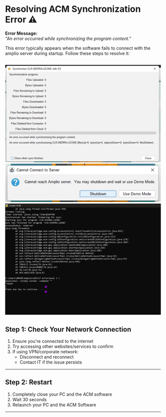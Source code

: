 # Resolving ACM Synchronization Error ⚠️

**Error Message:**  
*"An error occurred while synchronizing the program content."*

This error typically appears when the software fails to connect with the amplio server during startup. Follow these steps to resolve it:

![acm error 1](images/ACM-sync-issues/acm-error-1.png)
![acm error 1](images/ACM-sync-issues/acm%20error%202.png)
![acm error 1](images/ACM-sync-issues/acm%20error%203.png)
---

## Step 1: Check Your Network Connection
1. Ensure you're connected to the internet
2. Try accessing other websites/services to confirm
3. If using VPN/corporate network:
   - Disconnect and reconnect
   - Contact IT if the issue persists

---

## Step 2: Restart 
1. Completely close your PC and the ACM software
2. Wait 30 seconds
3. Relaunch your PC and the ACM Software 

---
